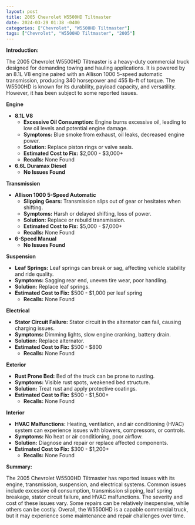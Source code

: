 ```yaml
---
layout: post
title: 2005 Chevrolet W5500HD Tiltmaster
date: 2024-03-29 01:38 -0400
categories: ["Chevrolet", "W5500HD Tiltmaster"]
tags: ["Chevrolet", "W5500HD Tiltmaster", "2005"]
---
```

**Introduction:**

The 2005 Chevrolet W5500HD Tiltmaster is a heavy-duty commercial truck designed for demanding towing and hauling applications. It is powered by an 8.1L V8 engine paired with an Allison 1000 5-speed automatic transmission, producing 340 horsepower and 455 lb-ft of torque. The W5500HD is known for its durability, payload capacity, and versatility. However, it has been subject to some reported issues.

**Engine**

* **8.1L V8**
    * **Excessive Oil Consumption:** Engine burns excessive oil, leading to low oil levels and potential engine damage.
    * **Symptoms:** Blue smoke from exhaust, oil leaks, decreased engine power.
    * **Solution:** Replace piston rings or valve seals.
    * **Estimated Cost to Fix:** $2,000 - $3,000+
    * **Recalls:** None Found
* **6.6L Duramax Diesel**
    * **No Issues Found**

**Transmission**

* **Allison 1000 5-Speed Automatic**
    * **Slipping Gears:** Transmission slips out of gear or hesitates when shifting.
    * **Symptoms:** Harsh or delayed shifting, loss of power.
    * **Solution:** Replace or rebuild transmission.
    * **Estimated Cost to Fix:** $5,000 - $7,000+
    * **Recalls:** None Found
* **6-Speed Manual**
    * **No Issues Found**

**Suspension**

* **Leaf Springs:** Leaf springs can break or sag, affecting vehicle stability and ride quality.
* **Symptoms:** Sagging rear end, uneven tire wear, poor handling.
* **Solution:** Replace leaf springs.
* **Estimated Cost to Fix:** $500 - $1,000 per leaf spring
    * **Recalls:** None Found

**Electrical**

* **Stator Circuit Failure:** Stator circuit in the alternator can fail, causing charging issues.
* **Symptoms:** Dimming lights, slow engine cranking, battery drain.
* **Solution:** Replace alternator.
* **Estimated Cost to Fix:** $500 - $800
    * **Recalls:** None Found

**Exterior**

* **Rust Prone Bed:** Bed of the truck can be prone to rusting.
* **Symptoms:** Visible rust spots, weakened bed structure.
* **Solution:** Treat rust and apply protective coatings.
* **Estimated Cost to Fix:** $500 - $1,500+
    * **Recalls:** None Found

**Interior**

* **HVAC Malfunctions:** Heating, ventilation, and air conditioning (HVAC) system can experience issues with blowers, compressors, or controls.
* **Symptoms:** No heat or air conditioning, poor airflow.
* **Solution:** Diagnose and repair or replace affected components.
* **Estimated Cost to Fix:** $300 - $1,200+
    * **Recalls:** None Found

**Summary:**

The 2005 Chevrolet W5500HD Tiltmaster has reported issues with its engine, transmission, suspension, and electrical systems. Common issues include excessive oil consumption, transmission slipping, leaf spring breakage, stator circuit failure, and HVAC malfunctions. The severity and cost of these issues vary. Some repairs can be relatively inexpensive, while others can be costly. Overall, the W5500HD is a capable commercial truck, but it may experience some maintenance and repair challenges over time.
